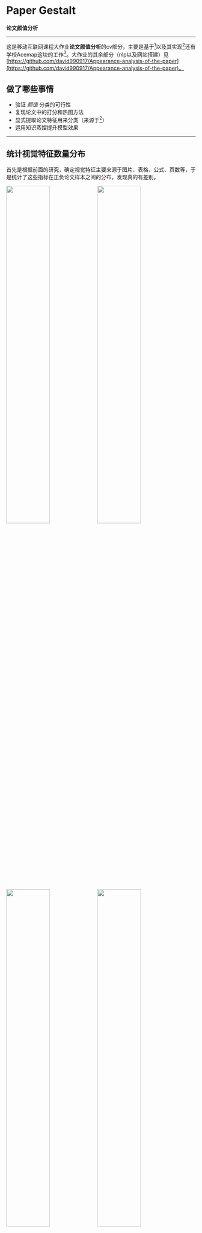# Paper Gestalt 
**论文颜值分析**
***
这是移动互联网课程大作业**论文颜值分析**的cv部分，主要是基于[<sup>1</sup>](#refer-anchor-1)以及其实现[<sup>2</sup>](#refer-anchor-2)还有学校Acemap这块的工作[<sup>3</sup>](#refer-anchor-3)。大作业的其余部分（nlp以及网站搭建）见[https://github.com/david990917/Appearance-analysis-of-the-paper](https://github.com/david990917/Appearance-analysis-of-the-paper)。

## 做了哪些事情
* 验证 *颜值* 分类的可行性
* 复现论文中的打分和热图方法
* 显式提取论文特征用来分类（来源于[<sup>2</sup>](#refer-anchor-2)）
* 运用知识蒸馏提升模型效果
***

## 统计视觉特征数量分布
首先是根据前面的研究，确定视觉特征主要来源于图片、表格、公式、页数等，于是统计了这些指标在正负论文样本之间的分布，发现真的有差别。

<img src="https://github.com/currybur/EE447-PaperGestaltAnalysis/raw/master/img/plot_figure.png" width="48%"><img src="https://github.com/currybur/EE447-PaperGestaltAnalysis/raw/master/img/plot_table.png" width="48%"><img src="https://github.com/currybur/EE447-PaperGestaltAnalysis/raw/master/img/plot_page_num.png" width="48%"><img src="https://github.com/currybur/EE447-PaperGestaltAnalysis/raw/master/img/plot_formula.png" width="48%">
<!-- <img src="img/plot_figure.png" width="48%">
<img src="img/plot_table.png" width="48%">
<img src="img/plot_formula.png" width="48%">
<img src="img/plot_page_num.png" width="48%"> -->
这为用CNN来学习分类器以及显式提取特征提供了理论依据。

## 方法复现
除了论文的方法，我们还考虑为单独的一页学习分类器而不是整篇论文，从而避免丢弃掉多余的页面而损失信息。不过效果其实不好，可能是因为将整篇论文的标签赋予一个单独的页面过于粗略，所以其实并没有意义。

## 显式提取论文特征
显式的意思是直接统计论文每页的图表公式以及整篇的页数作为一个多维向量，然后就成了一个简单的二分类问题。基于我们前门统计的数量分布，应该说这种分类效果是不错的，事实上我们将这种分类的评分与CNN直接学习和推理的评分（评分就是标签1的softmax值，即预测是好论文的概率），比单独的CNN的准确率提高了很多。

## 运用知识蒸馏提升模型效果
知识蒸馏其实可以很复杂，比如在目标检测中提升Faster R-CNN模型的效果[<sup>3</sup>](#refer-anchor-3)，不过我们就是考虑简单地用VGG-19的softmax层来替代0/1标签训练resnet-18。其实后者在原论文中本身表现就很好了，提升空间不大。当然在具体代码实现上要把分类网络替换成回归网络也挺麻烦的，我们并没深入。

## 总结
u1s1这次纯炼丹，自己没学到太多新东西，亏了😢。其实可以做疫情汇总网站的，选题的时候太划水了qaq，非常自责😑。

## 参考
<div id="refer-anchor-1"></div>

- [1] [Huang J B. Deep Paper Gestalt[J]. arXiv preprint arXiv:1812.08775, 2018.](https://arxiv.org/abs/1812.08775)
- [2] [https://github.com/vt-vl-lab/paper-gestalt](https://github.com/vt-vl-lab/paper-gestalt)
- [3] [https://github.com/Acemap/Acemap-Paper-X-Ray](https://github.com/Acemap/Acemap-Paper-X-Ray)
- [4] [Wang T, Yuan L, Zhang X, et al. Distilling Object Detectors with Fine-grained Feature Imitation[C]//Proceedings of the IEEE Conference on Computer Vision and Pattern Recognition. 2019: 4933-4942.](http://openaccess.thecvf.com/content_CVPR_2019/html/Wang_Distilling_Object_Detectors_With_Fine-Grained_Feature_Imitation_CVPR_2019_paper.html)